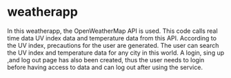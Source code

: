 # weatherapp
In this weatherapp, the  OpenWeatherMap API is used. This code calls real time data UV index data and temperature data from this API. According to the UV index, precautions for the user are generated. The user can search the UV index and temperature data for any city in this world. A login, sing up ,and log out page has also been created, thus the user needs to login before having access to data and can log out after using the service. 
